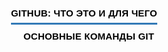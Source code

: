 <html>
<head>
<title>Инструкция GitHub. Автор: Войтенков Дмитрий</title>
<meta name="decription" content="Краткая инструкция по использованию GitHub">
<style type="text/css">
.main-menu {
    list-style: none;
    margin: 0;
    padding: 0;
    margin-top: 60px;
    margin-left:300px;
    font-family: 'Montserrat', sans-serif;   
    /* Для выравнивания меню по центру
    display: flex;
    flex-wrap: wrap;
    justify-content: center;
    */
}
.main-menu > li {
    display: inline-flex;
}
.main-menu > li + li {
    margin-left: 20px;
}
.main-menu > li > a {
    padding: 0 0 20px 0;
    position: relative;
    text-transform: uppercase;   
    color: #000;
    font-weight: bold;
    letter-spacing: 0.2px;
    font-size: 15px;
    text-decoration: none;   
}
.main-menu > li > a:hover {
    text-decoration: none;   
    color: #337AB7;
}
.main-menu > li > a:after {
    width: 0;
    height: 3px;
    background-color: #337AB7;
    content: '';
    left: 0;
    bottom: 10px;
    position: absolute;
    transition: all .3s;
}
.main-menu > li > a:hover::after {
    width: 100%;
}
.main-menu > li.active a:after {
    width: 100%;
}
.main-menu li {
    margin: 0;
    white-space: nowrap;
}
.main-menu li.menu-children {
    position: relative;
    margin-right: 12px;
}
.main-menu li.menu-children:after {
    position: absolute;
    content: "\2039";
    color: #337AB7;
    font-size: 20px;
    font-weight: bold;
    right: -12px;
    top: -2px;
    transform: rotate(-90deg);
}
.main-menu li li.menu-children:after {
    position: absolute;
    content: "\2039";
    color: #FFF;
    font-size: 20px;
    font-weight: bold;
    right: 10px;
    top: 12px;
    transform: rotate(180deg);
}
.main-menu li.menu-children:hover > ul {
    opacity: 1;
    visibility: visible;
    transform: translateY(0);
}
.main-menu ul {
    padding: 10px 0;
    margin: 0;
    list-style: none;
    background-color: #337AB7;
    position: absolute;
    z-index: 20;
    min-width: 220px;
    top: 100%;
    left: -30px;
    opacity: 0;
    visibility: hidden;
    transform: translateY(5px);
    transition: all 200ms cubic-bezier(0.43, 0.59, 0.16, 1.25);
}
.main-menu ul li {
    display: block;
    padding: 0 10px;
    line-height: 1.1;
}
.main-menu ul li:last-child {
    margin-bottom: 0;
}
.main-menu ul li a {
    display: block;
    color: #fff;
    padding: 10px;
    transition: all .3s;
    text-decoration: none;   
}
.main-menu ul li a:hover {
    color: #337AB7;
    background: #FFF;
    text-decoration: none;   
}
.main-menu ul ul {
    top: 0;
    left: 100%;
}

.contentimg
{
margin-left:300px;
margin-top: 60px; 
margin-bottom:60px;
width: 700px;
} 
.bodytext
{
margin-left:300px;
margin-right:5px;
margin-top: 5px;
margin-bottom:5px;
font-size:20px;
width:700px;

}

</style></head>
<body>
<ul class="main-menu">
    <li class="active"><a href="index.htm">GitHub: что это и для чего</a></li>
    <li class="menu-children">
        <a href="#url">Основные команды Git</a>
        <ul>
            <li><a href="add.htm">Add</a></li>
            <li><a href="commit.htm">Commit</a></li>
<li><a href="push.htm">Push</a></li>
           
        </ul>
    </li>
    <li><a href="branches.htm">Ветки проектов</a></li>
 <li><a href="ignore.htm">Игнор-лист GitHub</a></li>
    <li><a href="tel:+79621508603"><img src="images/pozvonit.png" alt="Позвонить" title="Позвоните мне"></a></li>
    <li><a href="https://wa.me/79621508603?text=%D0%9F%D1%80%D0%B8%D0%B2%D0%B5%D1%82%2C%20%D0%BC%D0%B0%D0%BC%D0%BA%D0%B8%D0%BD%20%D0%BF%D1%80%D0%BE%D0%B3%D1%80%D0%B0%D0%BC%D0%BC%D0%B8%D1%81%D1%82)"><img src="images/napisat-v-vatsapp.png" alt="Написать в Вастапп" title="Напишите мне в WhatsApp"></a></li>       
</ul>
<div class="bodytext">
<p><b>
Команда push в GitHub является одной из основных команд, которую используют разработчики для загрузки своего кода на платформу GitHub. </b></p>
<p>Данная команда позволяет загружать изменения, которые были внесены в локальную версию проекта, на удаленный репозиторий на GitHub.

Прежде чем начинать использовать команду push, необходимо убедиться, что у вас есть права на запись в репозиторий, а также что вы находитесь в нужной ветке проекта. Если все готово, то можно приступать к использованию команды.</p>
<p>
Синтаксис команды push выглядит следующим образом:
<br>
```<br>
<b>git push [remote] [branch]</b><br>
```<br>

Где remote - это имя удаленного репозитория на GitHub, а branch - это имя ветки проекта, которую вы хотите загрузить на сервер.

Например, если вы хотите загрузить изменения из локальной ветки master на серверный репозиторий с именем origin, то команда будет выглядеть следующим образом:
<br>
```<br>
git push origin master<br>
```<br>
</p>
<p>
При выполнении данной команды произойдет загрузка всех изменений из локальной ветки master на серверный репозиторий с именем origin.</p>
<p>

Кроме того, существует возможность использования дополнительных параметров команды push, которые позволяют настроить ее работу под конкретные нужды разработчика. Например, можно использовать параметр --force, который позволяет загрузить изменения на серверный репозиторий, даже если они противоречат текущему состоянию проекта на сервере.

Также стоит упомянуть о том, что команда push может быть использована для загрузки не только изменений из локальной ветки проекта на серверный репозиторий, но и для загрузки изменений из одного серверного репозитория на другой. Для этого необходимо указать имя удаленного репозитория, откуда нужно загрузить изменения, и имя удаленного репозитория, куда нужно их загрузить.</p>
<p>

В заключение можно сказать, что команда push является неотъемлемой частью работы с GitHub и позволяет разработчикам быстро и удобно загружать свой код на серверный репозиторий. Однако перед ее использованием необходимо убедиться, что все настройки проекта настроены правильно и что вы имеете права на запись в репозиторий.</p>
<p>Перед использованием команды <b><i>git push</i></b> убедитесь, что вы корректно прописали <a href="ignore.htm">игнор-лист загрузки</a> и находитесь в правильной <a href="branches.htm">ветке</a></P>
<p><img src="images/add commit push.jpg" width="700" alt="Команда Push" title="команда push" ></P></div>